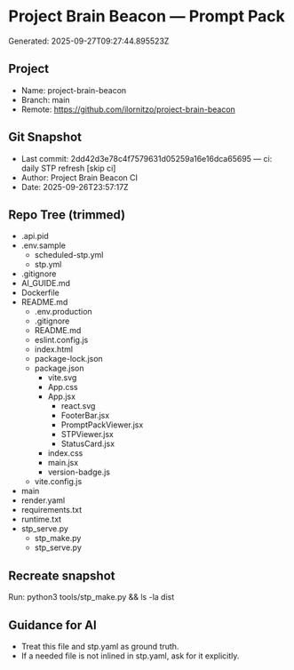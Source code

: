 # Project Brain Beacon — Prompt Pack
Generated: 2025-09-27T09:27:44.895523Z

## Project
- Name: project-brain-beacon
- Branch: main
- Remote: https://github.com/ilornitzo/project-brain-beacon

## Git Snapshot
- Last commit: 2dd42d3e78c4f7579631d05259a16e16dca65695 — ci: daily STP refresh [skip ci]
- Author: Project Brain Beacon CI
- Date: 2025-09-26T23:57:17Z

## Repo Tree (trimmed)
- .api.pid
- .env.sample
    - scheduled-stp.yml
    - stp.yml
- .gitignore
- AI_GUIDE.md
- Dockerfile
- README.md
  - .env.production
  - .gitignore
  - README.md
  - eslint.config.js
  - index.html
  - package-lock.json
  - package.json
    - vite.svg
    - App.css
    - App.jsx
      - react.svg
      - FooterBar.jsx
      - PromptPackViewer.jsx
      - STPViewer.jsx
      - StatusCard.jsx
    - index.css
    - main.jsx
    - version-badge.js
  - vite.config.js
- main
- render.yaml
- requirements.txt
- runtime.txt
- stp_serve.py
  - stp_make.py
  - stp_serve.py

## Recreate snapshot
Run: python3 tools/stp_make.py  &&  ls -la dist

## Guidance for AI
- Treat this file and stp.yaml as ground truth.
- If a needed file is not inlined in stp.yaml, ask for it explicitly.
